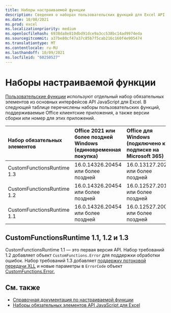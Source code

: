 ```yaml
---
title: Наборы настраиваемой функции
description: Сведения о наборах пользовательских функций для Excel API JavaScript.
ms.date: 10/08/2021
ms.prod: excel
ms.localizationpriority: medium
ms.openlocfilehash: 6938da8e810dbd91dce9a3cc538bc14ad9974eda
ms.sourcegitcommit: a37be80cf47a37c85b7f5cab216c160f4e905474
ms.translationtype: MT
ms.contentlocale: ru-RU
ms.lasthandoff: 10/09/2021
ms.locfileid: "60250527"
---
```

# <a name="custom-functions-requirement-sets"></a>Наборы настраиваемой функции

[Пользовательские функции](../../excel/custom-functions-overview.md) используют отдельный набор обязательных элементов из основных интерфейсов API JavaScript для Excel. В следующей таблице перечислены наборы пользовательских функций, поддерживаемые Office клиентские приложения, а также версии сборки или номер для этих приложений.

|  Набор обязательных элементов  |  Office 2021 или более поздней Windows<br>(единовременная покупка)  |  Office для Windows<br>(подключено к подписке на Microsoft 365)  |  Office для iPad<br>(подключено к подписке на Microsoft 365)  |  Office для Mac<br>(подключено к подписке на Microsoft 365)  | Office в Интернете |
|:-----|:-----|:-----|:-----|:-----|:-----|
| CustomFunctionsRuntime 1.3 | 16.0.14326.20454 или более поздней | 16.0.13127.20296 или более поздней | Не поддерживается | 16.40.20081000 или более поздней | Июль 2020 г. |
| CustomFunctionsRuntime 1.2 | 16.0.14326.20454 или более поздней | 16.0.12527.20194 или более поздней | Не поддерживается | 16.34.20020900 или более поздней | Январь 2020 г. |
| CustomFunctionsRuntime 1.1 | 16.0.14326.20454 или более поздней | 16.0.12527.20092 или более поздней | Не поддерживается | 16.34 или более поздней | Май 2019 г. |

## <a name="customfunctionsruntime-11-12-and-13"></a>CustomFunctionsRuntime 1.1, 1.2 и 1.3

CustomFunctionsRuntime 1.1 — это первая версия API. Набор требований 1.2 добавляет объект `CustomFunctions.Error` для поддержки обработки ошибок. Набор требований 1.3 добавляет [поддержку потоковой передачи XLL](../../excel/make-custom-functions-compatible-with-xll-udf.md#custom-function-behavior-for-xll-compatible-functions) и новые параметры в `ErrorCode` объект [CustomFunctions.Error.](/javascript/api/custom-functions-runtime/customfunctions.error)

## <a name="see-also"></a>См. также

- [Справочная документация по настраиваемой функции](/javascript/api/custom-functions-runtime)
- [Наборы обязательных элементов API JavaScript для Excel](excel-api-requirement-sets.md)
